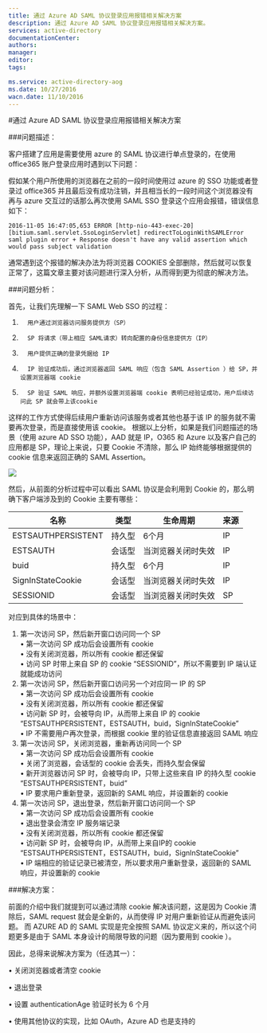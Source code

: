 ```yaml
---
title: 通过 Azure AD SAML 协议登录应用报错相关解决方案
description: 通过 Azure AD SAML 协议登录应用报错相关解决方案。
services: active-directory
documentationCenter: 
authors: 
manager: 
editor: 
tags: 

ms.service: active-directory-aog
ms.date: 10/27/2016
wacn.date: 11/10/2016
---
```


#通过 Azure AD SAML 协议登录应用报错相关解决方案

###问题描述：

客户搭建了应用是需要使用 azure 的 SAML 协议进行单点登录的，在使用 office365 账户登录应用时遇到以下问题：

假如某个用户所使用的浏览器在之前的一段时间使用过 azure 的 SSO 功能或者登录过 office365 并且最后没有成功注销，并且相当长的一段时间这个浏览器没有再与 azure 交互过的话那么再次使用 SAML SSO 登录这个应用会报错，错误信息如下：

    2016-11-05 16:47:05,653 ERROR [http-nio-443-exec-20] [bitium.saml.servlet.SsoLoginServlet] redirectToLoginWithSAMLError saml plugin error + Response doesn't have any valid assertion which would pass subject validation

通常遇到这个报错的解决办法为将浏览器 COOKIES 全部删除，然后就可以恢复正常了，这篇文章主要对该问题进行深入分析，从而得到更为彻底的解决方法。

###问题分析：

首先，让我们先理解一下 SAML Web SSO 的过程：

1.       用户通过浏览器访问服务提供方（SP）
2.       SP 将请求（带上相应 SAML请求）转向配置的身份信息提供方（IP）
3.       用户提供正确的登录凭据给 IP
4.       IP 验证成功后，通过浏览器返回 SAML 响应（包含 SAML Assertion ）给 SP，并设置浏览器端 cookie
5.       SP 验证 SAML 响应，并额外设置浏览器端 cookie 表明已经验证成功，用户后续访问此 SP 就会带上该cookie 

这样的工作方式使得后续用户重新访问该服务或者其他也基于该 IP 的服务就不需要再次登录，而是直接使用该 cookie。
根据以上分析，如果是我们问题描述的场景（使用 azure AD SSO 功能），AAD 就是 IP，O365 和 Azure 以及客户自己的应用都是 SP，理论上来说，只要 Cookie 不清除，那么 IP 始终能够根据提供的 cookie 信息来返回正确的 SAML Assertion。

![](./media/aog-active-directory-troubleshoot-saml-error/work-flow.png) 

然后，从前面的分析过程中可以看出 SAML 协议是会利用到 Cookie 的，那么明确下客户端涉及到的 Cookie 主要有哪些：

|名称				|类型	|生命周期			|来源	|
|-------------------|-------|-------------------|-------|
|ESTSAUTHPERSISTENT	|持久型	|6个月				|IP		|
|ESTSAUTH			|会话型	|当浏览器关闭时失效	|IP		|	
|buid				|持久型	|6个月				|IP		|
|SignInStateCookie	|会话型	|当浏览器关闭时失效	|IP		|
|SESSIONID			|会话型	|当浏览器关闭时失效	|SP		|

对应到具体的场景中：

1. 第一次访问 SP，然后新开窗口访问同一个 SP<br>
    •	第一次访问 SP 成功后会设置所有 cookie<br>
    •	没有关闭浏览器，所以所有 cookie 都还保留 <br>
    •	访问 SP 时带上来自 SP 的 cookie “SESSIONID”，所以不需要到 IP 端认证就能成功访问
2. 第一次访问 SP，然后新开窗口访问另一个对应同一 IP 的 SP<br>
    •	第一次访问 SP 成功后会设置所有 cookie<br>
    •	没有关闭浏览器，所以所有 cookie 都还保留 <br>
    •	访问新 SP 时，会被导向 IP，从而带上来自 IP 的 cookie “ESTSAUTHPERSISTENT，ESTSAUTH，buid，SignInStateCookie”<br>
    •	IP 不需要用户再次登录，而根据 cookie 里的验证信息直接返回 SAML 响应<br>
3. 第一次访问 SP，关闭浏览器，重新再访问同一个 SP<br>
    •	第一次访问 SP 成功后会设置所有 cookie<br>
    •	关闭了浏览器，会话型的 cookie 会丢失，而持久型会保留<br>
    •	新开浏览器访问 SP 时，会被导向 IP，只带上这些来自 IP 的持久型 cookie “ESTSAUTHPERSISTENT，buid”<br>
    •	IP 要求用户重新登录，返回新的 SAML 响应，并设置新的 cookie<br>
4. 第一次访问 SP，退出登录，然后新开窗口访问同一个 SP<br>
    •	第一次访问 SP 成功后会设置所有 cookie<br>
    •	退出登录会清空 IP 服务端记录<br>
    •	没有关闭浏览器，所以所有 cookie 都还保留<br>
    •	访问新 SP 时，会被导向 IP，从而带上来自IP的 cookie “ESTSAUTHPERSISTENT，ESTSAUTH，buid，SignInStateCookie”<br>
    •	IP 端相应的验证记录已被清空，所以要求用户重新登录，返回新的 SAML 响应，并设置新的 cookie<br>

###解决方案：

前面的介绍中我们就提到可以通过清除 cookie 解决该问题，这是因为 Cookie 清除后，SAML request 就会是全新的，从而使得 IP 对用户重新验证从而避免该问题。
而 AZURE AD 的 SAML 实现是完全按照 SAML 协议定义来的，所以这个问题更多是由于 SAML 本身设计的局限导致的问题（因为要用到 cookie ）。

因此，总得来说解决方案为（任选其一）：

•	关闭浏览器或者清空 cookie

•	退出登录

•	设置 authenticationAge 验证时长为 6 个月

•	使用其他协议的实现，比如 OAuth，Azure AD 也是支持的